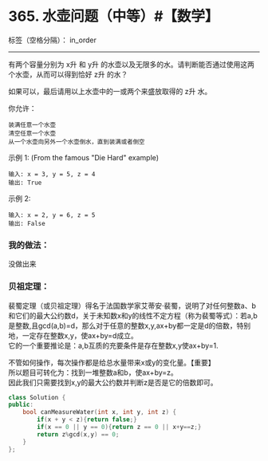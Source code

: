 ﻿# 365. 水壶问题（中等）#【数学】

标签（空格分隔）： in_order

---
有两个容量分别为 x升 和 y升 的水壶以及无限多的水。请判断能否通过使用这两个水壶，从而可以得到恰好 z升 的水？

如果可以，最后请用以上水壶中的一或两个来盛放取得的 z升 水。

你允许：

    装满任意一个水壶
    清空任意一个水壶
    从一个水壶向另外一个水壶倒水，直到装满或者倒空

示例 1: (From the famous "Die Hard" example)

    输入: x = 3, y = 5, z = 4
    输出: True

示例 2:

    输入: x = 2, y = 6, z = 5
    输出: False

### 我的做法：  
没做出来

### 贝祖定理：  
裴蜀定理（或贝祖定理）得名于法国数学家艾蒂安·裴蜀，说明了对任何整数a、b和它们的最大公约数d，关于未知数x和y的线性不定方程（称为裴蜀等式）：若a,b是整数,且gcd(a,b)=d，那么对于任意的整数x,y,ax+by都一定是d的倍数，特别地，一定存在整数x,y，使ax+by=d成立。  
它的一个重要推论是：a,b互质的充要条件是存在整数x,y使ax+by=1.  
  
不管如何操作，每次操作都是给总水量带来x或y的变化量。【重要】  
所以题目可转化为：找到一堆整数a和b，使ax+by=z。   
因此我们只需要找到x,y的最大公约数并判断z是否是它的倍数即可。  
```C++
class Solution {
public:
    bool canMeasureWater(int x, int y, int z) {
        if(x + y < z){return false;}
        if(x == 0 || y == 0){return z == 0 || x+y==z;}
        return z%gcd(x,y) == 0;
    }
};
```

